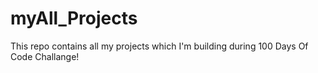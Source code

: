 # myAll_Projects
This repo contains all my projects which I'm building during 100 Days Of Code Challange!

